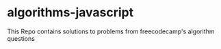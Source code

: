 # algorithms-javascript
This Repo contains solutions to problems from freecodecamp's algorithm questions
